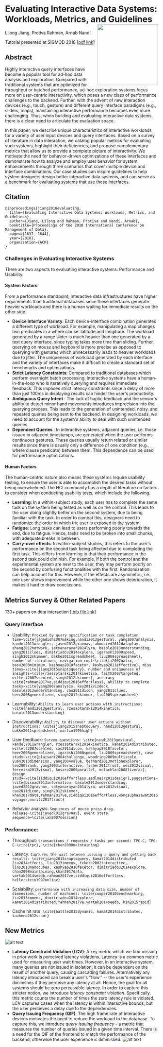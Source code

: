 # Evaluating Interactive Data Systems: Workloads, Metrics, and Guidelines <img align="right" width="200" src="https://github.com/ixlab/eval/raw/master/paper.png">

Lilong Jiang, Protiva Rahman, Arnab Nandi

Tutorial presented at SIGMOD 2018 [[pdf link]](https://github.com/ixlab/eval/blob/master/paper.pdf)


## Abstract
Highly interactive query interfaces have become a popular tool for ad-hoc data analysis and exploration. Compared with traditional systems that are optimized for throughput or batched performance, ad-hoc exploration systems focus more on user-centric interactivity, which poses a new class of performance challenges to the backend. Further, with the advent of new interaction devices (e.g., touch, gesture) and different query interface paradigms (e.g., sliders, maps), maintaining interactive performance becomes even more challenging. Thus, when building and evaluating interactive data systems, there is a clear need to articulate the evaluation space.

In this paper, we describe unique characteristics of interactive workloads for a variety of user input devices and query interfaces. Based on a survey of literature in data interaction, we catalog popular metrics for evaluating such systems, highlight their deficiencies, and propose complementary metrics that allow us to provide a complete picture of interactivity. We motivate the need for behavior-driven optimizations of these interfaces and demonstrate how to analyze and employ user behavior for system enhancements through three scenarios that cover multiple device and interface combinations. Our case studies can inspire guidelines to help system designers design better interactive data systems, and can serve as a benchmark for evaluating systems that use these interfaces.


## Citation
```
@inproceedings{jiang2018evaluating,
  title={Evaluating Interactive Data Systems: Workloads, Metrics, and Guidelines},
  author={Jiang, Lilong and Rahman, Protiva and Nandi, Arnab},
  booktitle={Proceedings of the 2018 International Conference on Management of Data},
  pages={1637--1644},
  year={2018},
  organization={ACM}
}
```

### Challenges in Evaluating Interactive Systems
There are two aspects to evaluating interactive systems: Performance and Usability.   


#### System Factors
From a performance standpoint, interactive data infrastructures have higher requirements than traditional databases since these interfaces generate heavier workloads and there is a human waiting for immediate results on the other side.

* **Device Interface Variety**: Each device-interface combination generates a different type of workload. For example, manipulating a map changes two predicates in a where clause: latitude and longitude. The workload generated by a range slider is much heavier than one generated by a text query interface, since typing takes more time than sliding. Further, querying on mouse and keyboard is more precise as opposed to querying with gestures which unnecessarily leads to heavier workloads due to jitter. The uniqueness of workload generated by each interface and the variety of interfaces make it difficult to create a standard set of benchmarks and optimizations. 
* **Strict Latency Constraints**: Compared to traditional databases which perform overnight batch processing, interactive systems have a human-in-the-loop who is iteratively querying and requires immediate feedback. This imposes strict latency constraints since a delay of more than just 100ms in displaying results can hinder the user's productivity.
* **Ambiguous Query Intent** : The lack of haptic feedback and the sensor's ability to detect minor hand movements  introduces imprecision into the querying process. This leads to the generation of unintended, noisy, and repeated queries being sent to the backend.  In designing workloads, we need to account for the system's ability to deal with such unintended queries. 
* **Dependent Queries** : In interactive systems, adjacent queries, i.e. those issued in adjacent timestamps, are generated when the user performs continuous gestures. These queries usually return related or similar results since there is usually only a difference of one condition (e.g., where clause predicate) between them. This dependence can be used for performance optimizations.

#### Human Factors
The human-centric nature also means these systems require usability testing, to ensure the user is able to accomplish the desired tasks without being overwhelmed. The HCI community has a depth of literature on factors to consider when  conducting usability tests, which include the following.

* **Learning**: In a within-subject study, each user has to complete the same task on the system being tested as well as on the control. This leads to the user doing slightly better on the second system, due to being familiar with the task. In order to combat this, designers need to randomize the order in which the user is exposed to the system.
* **Fatigue**: Long tasks can lead to users performing poorly towards the end, due to fatigue. Hence, tasks need to be broken into small chunks, with adequate breaks in between.
* **Carry-over effects**: In within-subject studies, this refers to the user's performance on the second task being affected due to completing the first task. This differs from learning in that their performance in the second task could diminish. For example, if both the control and the experimental system are new to the user, they may perform poorly on the second by confusing functionalities with the first. Randomization can help account for this. However, if the effects are asymmetric, i.e. one user shows improvement while the other one shows deterioration, it makes it hard to draw conclusions.

## Metrics Survey & Other Related Papers
130+ papers on data interaction [[.bib file link]](https://github.com/ixlab/eval/blob/master/paper.bib)

### Query interface
  * Usability: 
    ```Proxied by query specification or task completion time~\cite{jagadish2007making,nandi2013gestural, yang2007analysis, kandel2011wrangler, javed2012gravnav, abouzied2012dataplay, zhang2012network, satyanarayan2014lyra, basole2013understanding, yang2011clues, dimitriadou2014explore, igarashi2000speed, singh2012skimmer, bakke2011spreadsheet, liu2009spreadsheet},  number of iterations, navigation cost~\cite{li2007nalix, basu2008minimum, kashyap2010facetor, kashyap2011effective}, miss times~\cite{jiang2015snaptoquery}, number and uniqueness of insights~\cite{rzeszotarski2014kinetica, faith2007targeted, willett2007scented, singh2012skimmer}, accuracy \cite{rahman2017ve,siddiqui2016effortless}, ability to complete tasks~\cite{yang2007analysis, key2012vizdeck, basole2013understanding, cao2011dicon, yang2011clues, heer2008generalized, singh2012skimmer, liu2009spreadsheet}```

* Learnability: 
    ```Ability to learn user actions with instructions: \cite{nandi2013gestural, rzeszotarski2014kinetica, basole2013understanding}```

* Discoverability: 
    ```Ability to discover user actions without instructions: \cite{jiang2015snaptoquery, nandi2013gestural, bakke2011spreadsheet, martin1995high}```

* User feedback:
    ```Survey questions: \cite{nandi2013gestural, kandel2011wrangler, rzeszotarski2014kinetica, kamat2014distributed, willett2007scented, cao2011dicon, kashyap2010facetor, heer2008generalized, igarashi2000speed, liu2009spreadsheet}, case study~\cite{plaisant2004challenge, woodring2009multiscale, yuan2013dimension, yang2004value, bernard2013motionexplorer, seo2005rank, yang2003interactive, fisher2012trust, wei2012visual, ferreira2013visual, kosara2006parallel, mclachlan2008liverac}, design study~\cite{siddiqui2016effortless,sedlmair2012design},suggestions~\cite{biswas2013information, basole2013understanding, javed2012gravnav, satyanarayan2014lyra, wei2012visual, cao2011dicon, singh2012skimmer, khan2017data,rahman2017ve,siddiqui2016effortless,wongsuphasawat2016voyager,moritz2017trust}```

* Behavior analysis:
    ```Sequences of mouse press-drag-release~\cite{javed2012gravnav}, event state sequence~\cite{lam2007session}```

### Performance:
  * Throughput:
    ```transactions / requests / tasks per second: TPC-C, TPC-E~\cite{tpc}, \cite{chan2008maintaining}```  
    
* Latency: 
    ```Captures the wait between issuing a query and getting back results: \cite{jiang2015snaptoquery, kamat2014distributed, liu2014effects, liu2013immens, fekete2002interactive, lins2013nanocubes, kashyap2010facetor, dimitriadou2014explore, chan2008maintaining,khan2017data, vartak2014seedb,rahman2017ve,siddiqui2016effortless, hellerstein1997online}```

* Scalability:
    ```performance with increasing data size, number of dimensions, number of machines: \cite{cooper2010benchmarking, liu2013immens, dimitriadou2014explore, kamat2014distributed,rahman2017ve,vartak2014seedb, kim2015rapid}```
    
* Cache hit rate:
    ```\cite{battle2015dynamic, kamat2014distributed, tauheed2012scout}```

## New Metrics 
![alt text](latencyConstraint.png)

* **Latency Constraint Violation (LCV)**: A key metric which we find missing in prior work is perceived latency violations. Latency is a common metric used for measuring user wait times. However, in an interactive system, many queries are not issued in isolation: it can be dependent on the result of another query, causing cascading failures. Alternatively any latency introduced can break a user's "flow'' -- the user's experience diminishes if they perceive any latency at all. Hence, the goal for all systems should be zero perceivable latency. In order to capture this stricter notion, we introduce *latency constraint violation*. Specifically, this metric counts the number of times the zero latency rule is violated. LCV captures cases when the latency is within interactive bounds, but the user percieves a delay due to the dependencies.
* **Query Issuing Frequency (QIF)**: The high frame rate of interactive devices motivates the need to reduce the workload to the database. To capture this, we introduce *query issuing frequency* - a metric that measures the number of queries issued in a given time interval. There is a need for the QIF of the frontend to match the performance of the backend, otherwise the user experience is diminished.
![alt text](qif_quad.png)

